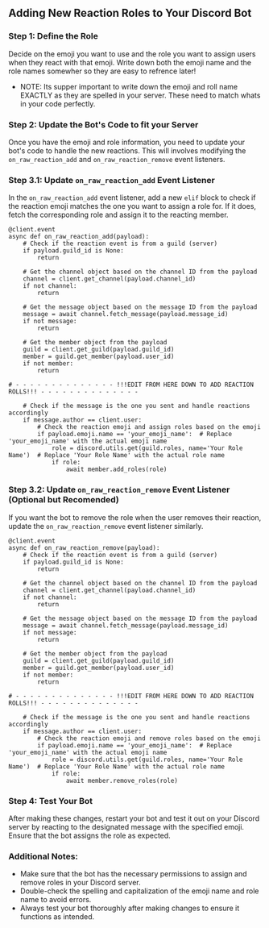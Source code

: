 ## Adding New Reaction Roles to Your Discord Bot

### Step 1: Define the Role

Decide on the emoji you want to use and the role you want to assign users when they react with that emoji. Write down both the emoji name and the role names somewher so they are easy to refrence later!
- NOTE: Its supper important to write down the emoji and roll name EXACTLY as they are spelled in your server. These need to match whats in your code perfectly.  

### Step 2: Update the Bot's Code to fit your Server

Once you have the emoji and role information, you need to update your bot's code to handle the new reactions. This will involves modifying the `on_raw_reaction_add` and `on_raw_reaction_remove` event listeners.

### Step 3.1: Update `on_raw_reaction_add` Event Listener

In the `on_raw_reaction_add` event listener, add a new `elif` block to check if the reaction emoji matches the one you want to assign a role for. If it does, fetch the corresponding role and assign it to the reacting member.

```
@client.event
async def on_raw_reaction_add(payload):
    # Check if the reaction event is from a guild (server)
    if payload.guild_id is None:
        return

    # Get the channel object based on the channel ID from the payload
    channel = client.get_channel(payload.channel_id)
    if not channel:
        return

    # Get the message object based on the message ID from the payload
    message = await channel.fetch_message(payload.message_id)
    if not message:
        return

    # Get the member object from the payload
    guild = client.get_guild(payload.guild_id)
    member = guild.get_member(payload.user_id)
    if not member:
        return

# - - - - - - - - - - - - - - !!!EDIT FROM HERE DOWN TO ADD REACTION ROLLS!!! - - - - - - - - - - - - - -

    # Check if the message is the one you sent and handle reactions accordingly 
    if message.author == client.user:
        # Check the reaction emoji and assign roles based on the emoji
        if payload.emoji.name == 'your_emoji_name':  # Replace 'your_emoji_name' with the actual emoji name
            role = discord.utils.get(guild.roles, name='Your Role Name')  # Replace 'Your Role Name' with the actual role name
            if role:
                await member.add_roles(role)
```

### Step 3.2: Update `on_raw_reaction_remove` Event Listener (Optional but Recomended)
If you want the bot to remove the role when the user removes their reaction, update the `on_raw_reaction_remove` event listener similarly.
```
@client.event
async def on_raw_reaction_remove(payload):
    # Check if the reaction event is from a guild (server)
    if payload.guild_id is None:
        return

    # Get the channel object based on the channel ID from the payload
    channel = client.get_channel(payload.channel_id)
    if not channel:
        return

    # Get the message object based on the message ID from the payload
    message = await channel.fetch_message(payload.message_id)
    if not message:
        return

    # Get the member object from the payload
    guild = client.get_guild(payload.guild_id)
    member = guild.get_member(payload.user_id)
    if not member:
        return

# - - - - - - - - - - - - - - !!!EDIT FROM HERE DOWN TO ADD REACTION ROLLS!!! - - - - - - - - - - - - - -

    # Check if the message is the one you sent and handle reactions accordingly
    if message.author == client.user:
        # Check the reaction emoji and remove roles based on the emoji
        if payload.emoji.name == 'your_emoji_name':  # Replace 'your_emoji_name' with the actual emoji name
            role = discord.utils.get(guild.roles, name='Your Role Name')  # Replace 'Your Role Name' with the actual role name
            if role:
                await member.remove_roles(role)

```
### Step 4: Test Your Bot

After making these changes, restart your bot and test it out on your Discord server by reacting to the designated message with the specified emoji. Ensure that the bot assigns the role as expected.

### Additional Notes:
- Make sure that the bot has the necessary permissions to assign and remove roles in your Discord server.
- Double-check the spelling and capitalization of the emoji name and role name to avoid errors.
- Always test your bot thoroughly after making changes to ensure it functions as intended.

